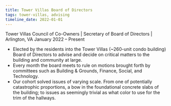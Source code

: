 ```yaml
---
title: Tower Villas Board of Directors
tags: tower-villas, advising
timeline_date: 2022-01-01
---
```

Tower Villas Council of Co-Owners | Secretary of Board of Directors | Arlington, VA January 2022 – Present
- Elected by the residents into the Tower Villas (~260-unit condo building) Board of Directors to advise and decide on critical matters to the building and community at large.
- Every month the board meets to rule on motions brought forth by committees such as Building & Grounds, Finance, Social, and Technology.
- Our cohort solved issues of varying scale. From one of potentially catastrophic proportions, a bow in the foundational concrete slabs of the building; to issues as seemingly trivial as what color to use for the trim of the hallways.